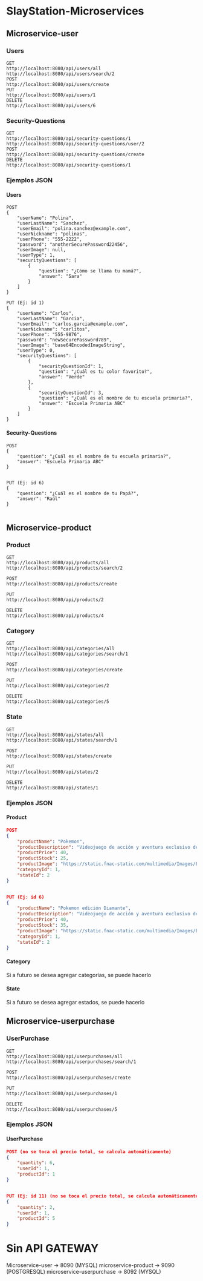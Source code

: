 # SlayStation-Microservices

## Microservice-user
### Users
```
GET
http://localhost:8080/api/users/all
http://localhost:8080/api/users/search/2
POST
http://localhost:8080/api/users/create
PUT
http://localhost:8080/api/users/1
DELETE
http://localhost:8080/api/users/6
```

### Security-Questions

```
GET
http://localhost:8080/api/security-questions/1
http://localhost:8080/api/security-questions/user/2
POST
http://localhost:8080/api/security-questions/create
DELETE
http://localhost:8080/api/security-questions/1
```

### Ejemplos JSON

#### Users
```
POST 
{
    "userName": "Polina",
    "userLastName": "Sanchez",
    "userEmail": "polina.sanchez@example.com",
    "userNickname": "polinas",
    "userPhone": "555-2222",
    "password": "anotherSecurePassword22456",
    "userImage": null,
    "userType": 1,
    "securityQuestions": [
        {
            "question": "¿Cómo se llama tu mamá?",
            "answer": "Sara"
        }
    ]
}

PUT (Ej: id 1)
{
    "userName": "Carlos",
    "userLastName": "Garcia",
    "userEmail": "carlos.garcia@example.com",
    "userNickname": "carlitos",
    "userPhone": "555-9876",
    "password": "newSecurePassword789",
    "userImage": "base64EncodedImageString",
    "userType": 0,
    "securityQuestions": [
        {
            "securityQuestionId": 1,
            "question": "¿Cuál es tu color favorito?",
            "answer": "Verde"
        },
        {
            "securityQuestionId": 3,
            "question": "¿Cuál es el nombre de tu escuela primaria?",
            "answer": "Escuela Primaria ABC"
        }
    ]
}

```

#### Security-Questions
```
POST 
{
    "question": "¿Cuál es el nombre de tu escuela primaria?",
    "answer": "Escuela Primaria ABC"
}


PUT (Ej: id 6)
{
    "question": "¿Cuál es el nombre de tu Papá?",
    "answer": "Raúl"
}


```


## Microservice-product

### Product
```
GET
http://localhost:8080/api/products/all
http://localhost:8080/api/products/search/2

POST
http://localhost:8080/api/products/create

PUT
http://localhost:8080/api/products/2

DELETE
http://localhost:8080/api/products/4
```

### Category

```
GET
http://localhost:8080/api/categories/all
http://localhost:8080/api/categories/search/1

POST
http://localhost:8080/api/categories/create

PUT
http://localhost:8080/api/categories/2

DELETE
http://localhost:8080/api/categories/5
```

### State

```
GET
http://localhost:8080/api/states/all
http://localhost:8080/api/states/search/1

POST
http://localhost:8080/api/states/create

PUT
http://localhost:8080/api/states/2

DELETE
http://localhost:8080/api/states/1
```
### Ejemplos JSON
#### Product
```JSON
POST 
{
    "productName": "Pokemon",
    "productDescription": "Videojuego de acción y aventura exclusivo de Nintendo DS",
    "productPrice": 40,
    "productStock": 25,
    "productImage": "https://static.fnac-static.com/multimedia/Images/ES/NR/2c/62/06/418348/1540-6/tsp20160818202352/Pokemon-Edicion-Negra-Nintendo-DS.jpg",
    "categoryId": 1,
    "stateId": 2
}


PUT (Ej: id 6)
{
    "productName": "Pokemon edición Diamante",
    "productDescription": "Videojuego de acción y aventura exclusivo de Nintendo DS",
    "productPrice": 40,
    "productStock": 35,
    "productImage": "https://static.fnac-static.com/multimedia/Images/ES/NR/2c/62/06/418348/1540-6/tsp20160818202352/Pokemon-Edicion-Negra-Nintendo-DS.jpg",
    "categoryId": 1,
    "stateId": 2
}

```
#### Category
Si a futuro se desea agregar categorías, se puede hacerlo

#### State
Si a futuro se desea agregar estados, se puede hacerlo

## Microservice-userpurchase

### UserPurchase

```
GET
http://localhost:8080/api/userpurchases/all
http://localhost:8080/api/userpurchases/search/1

POST
http://localhost:8080/api/userpurchases/create

PUT
http://localhost:8080/api/userpurchases/1

DELETE
http://localhost:8080/api/userpurchases/5
```
### Ejemplos JSON
#### UserPurchase

```JSON
POST (no se toca el precio total, se calcula automáticamente)
{
    "quantity": 6,
    "userId": 1,
    "productId": 1
}


PUT (Ej: id 11) (no se toca el precio total, se calcula automáticamente)
{
    "quantity": 2,
    "userId": 1,
    "productId": 5
}

```


# Sin API GATEWAY
Microservice-user -> 8090 (MYSQL)
microservice-product -> 9090 (POSTGRESQL)
microservice-userpurchase -> 8092 (MYSQL)

